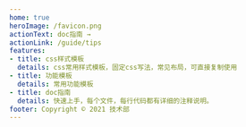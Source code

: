 ```yaml
---
home: true
heroImage: /favicon.png
actionText: doc指南 →
actionLink: /guide/tips
features:
- title: css样式模板
  details: css常用样式模板，固定css写法，常见布局，可直接复制使用
- title: 功能模板
  details: 常用功能模板
- title: doc指南
  details: 快速上手，每个文件，每行代码都有详细的注释说明。
footer: Copyright © 2021 技术部
--- 
```

<div class="doc-echarts">
    <doc-echarts chartId='chartsId1'></doc-echarts>
    <doc-echarts chartId='chartsId2'></doc-echarts>
    <doc-echarts chartId='chartsId3'></doc-echarts>
</div>
